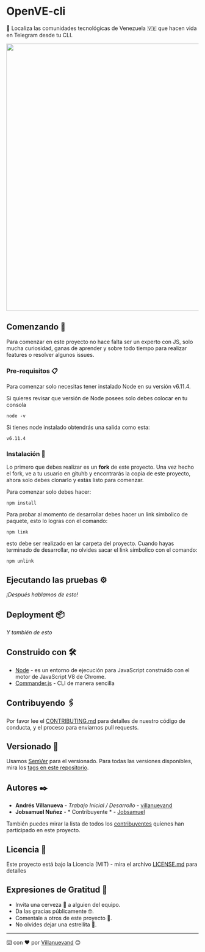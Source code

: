 # OpenVE-cli 
📡 Localiza las comunidades tecnológicas de Venezuela 🇻🇪 que hacen vida en Telegram desde tu CLI.

<img src="http://drive.google.com/uc?export=download&id=1LGkKr_u1SCa4B5b2naRKRV4WApvge67i" width="700">

## Comenzando 🚀

Para comenzar en este proyecto no hace falta ser un experto con JS, solo mucha curiosidad, ganas de aprender y sobre todo tiempo para realizar features o resolver algunos issues. 

### Pre-requisitos 📋

Para comenzar solo necesitas tener instalado Node en su versión v6.11.4. 

Si quieres revisar que versión de Node posees solo debes colocar en tu consola

```
node -v
```

Si tienes node instalado obtendrás una salida como esta: 

```
v6.11.4
```

### Instalación 🔧

Lo primero que debes realizar es un **fork** de este proyecto. Una vez hecho el fork, ve a tu usuario en gituhb y encontrarás la copia de este proyecto, ahora solo debes clonarlo y estás listo para comenzar. 

Para comenzar solo debes hacer: 

```
npm install 
```

Para probar al momento de desarrollar debes hacer un link simbolico de paquete, esto lo logras con el comando:

```
npm link 
```

esto debe ser realizado en lar carpeta del proyecto. Cuando hayas terminado de desarrollar, no olvides sacar el link simbolico con el comando:

```
npm unlink
```

## Ejecutando las pruebas ⚙️

_¡Después hablamos de esto!_


## Deployment 📦

_Y también de esto_

## Construido con 🛠️

* [Node](https://nodejs.org/es/) - es un entorno de ejecución para JavaScript construido con el motor de JavaScript V8 de Chrome.
* [Commander.js](https://github.com/tj/commander.js) - CLI de manera sencilla

## Contribuyendo 🖇️

Por favor lee el [CONTRIBUTING.md](https://gist.github.com/villanuevand/xxxxxx) para detalles de nuestro código de conducta, y el proceso para enviarnos pull requests.

## Versionado 📌

Usamos [SemVer](http://semver.org/) para el versionado. Para todas las versiones disponibles, mira los [tags en este repositorio](https://github.com/Villanuevand/openve-cli/tags).

## Autores ✒️

* **Andrés Villanueva** - *Trabajo Inicial / Desarrollo* - [villanuevand](https://github.com/villanuevand)
* **Jobsamuel Nuñez** - * Contribuyente * - [Jobsamuel](https://github.com/jobsamuel)

También puedes mirar la lista de todos los [contribuyentes](https://github.com/villanuevand/openve-cli/contributors.md) quíenes han participado en este proyecto. 

## Licencia 📄

Este proyecto está bajo la Licencia (MIT) - mira el archivo [LICENSE.md](LICENSE.md) para detalles

## Expresiones de Gratitud 🎁

* Invita una cerveza 🍺 a alguien del equipo. 
* Da las gracias públicamente 🤓.
* Comentale a otros de este proyecto 📢.
* No olvides dejar una estrellita 🌟.



---
⌨️ con ❤️ por [Villanuevand](https://github.com/Villanuevand) 😊
